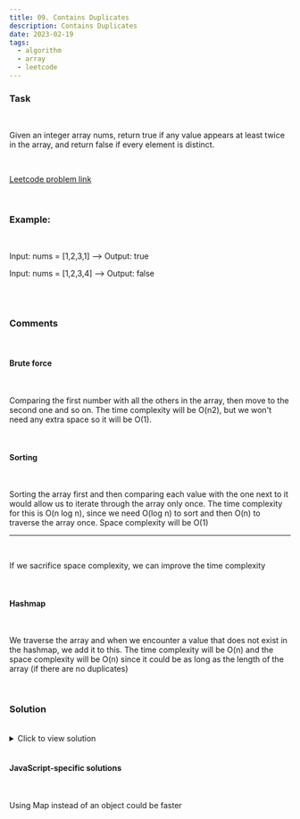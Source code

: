```yaml
---
title: 09. Contains Duplicates
description: Contains Duplicates
date: 2023-02-19
tags:
  - algorithm
  - array
  - leetcode
---
```


### Task

<br />

Given an integer array nums, return true if any value appears at least twice in the array, and return false if every element is distinct.

<br />

[Leetcode problem link](https://leetcode.com/problems/contains-duplicate/)

<br />

### Example:

<br />

Input: nums = [1,2,3,1] --> Output: true

Input: nums = [1,2,3,4] --> Output: false

<br />
<br />

### Comments

<br />

#### Brute force

<br />

Comparing the first number with all the others in the array, then move to the second one and so on. The time complexity will be O(n2), but we won't need any extra space so it will be O(1).

<br />

#### Sorting

<br />

Sorting the array first and then comparing each value with the one next to it would allow us to iterate through the array only once. The time complexity for this is O(n log n), since we need O(log n) to sort and then O(n) to traverse the array once. Space complexity will be O(1)

---

<br />

If we sacrifice space complexity, we can improve the time complexity

<br />

#### Hashmap

<br />

We traverse the array and when we encounter a value that does not exist in the hashmap, we add it to this. The time complexity will be O(n) and the space complexity will be O(n) since it could be as long as the length of the array (if there are no duplicates)

<br />

### Solution

<br />

<details>
  <summary>Click to view solution</summary>

```js
var containsDuplicate = function (nums) {
  const encounteredNums = {};

  for (let i = 0; i < nums.length; i++) {
    let n = nums[i];
    if (encounteredNums[n] !== undefined) {
      return true;
    }
    encounteredNums[n] = i;
  }
  return false;
};
```

</details>

<br />

#### JavaScript-specific solutions

<br />

Using Map instead of an object could be faster

<br />
